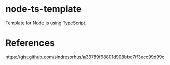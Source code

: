 # node-ts-template

Template for Node.js using TypeScript

# References

https://gist.github.com/sindresorhus/a39789f98801d908bbc7ff3ecc99d99c
